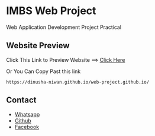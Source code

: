# IMBS Web Project

Web Application Development Project
Practical 

## Website Preview

Click This Link to Preview Website ==> [Click Here](https://dinusha-niwan.github.io/web-project.github.io/)

Or You Can Copy Past this link

```
https://dinusha-niwan.github.io/web-project.github.io/
```

## Contact

-  [Whatsapp](https://wa.me/94785821835)
-  [Github](https://github.com/Dinusha-Niwan)
-  [Facebook](facebook.com/D1nuw4/)
